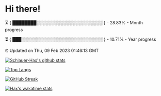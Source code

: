 # Hi there!

⏳ { ████████░░░░░░░░░░░░░░░░░░░░░░ } - 28.83% - Month progress

⏳ { ███░░░░░░░░░░░░░░░░░░░░░░░░░░░ } - 10.71% - Year progress

⏰ Updated on Thu, 09 Feb 2023 01:46:13 GMT


[![Schlauer-Hax's github stats](https://github-readme-stats.vercel.app/api?username=Schlauer-Hax&show_icons=true&theme=dark&count_private=true)](https://github.com/Schlauer-Hax)


[![Top Langs](https://github-readme-stats.vercel.app/api/top-langs/?username=Schlauer-Hax&layout=compact&theme=dark)](https://github.com/Schlauer-Hax?tab=repositories)

[![GitHub Streak](https://streak-stats.demolab.com?user=Schlauer-Hax&theme=dark)](https://git.io/streak-stats)

[![Hax's wakatime stats](https://github-readme-stats.vercel.app/api/wakatime?username=Hax&theme=dark)](https://wakatime.com/@Hax)

